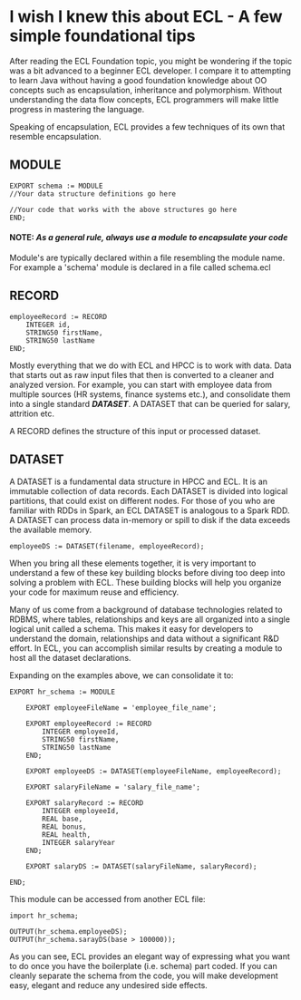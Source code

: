 # I wish I knew this about ECL - A few simple foundational tips

After reading the ECL Foundation topic, you might be wondering if the topic was a bit advanced to a beginner ECL developer. I compare it to attempting to learn Java without having a good foundation knowledge about OO concepts such as encapsulation, inheritance and polymorphism. Without understanding the data flow concepts, ECL programmers will make little progress in mastering the language.

Speaking of encapsulation, ECL provides a few techniques of its own that resemble encapsulation.

## MODULE

```ECL
EXPORT schema := MODULE
//Your data structure definitions go here

//Your code that works with the above structures go here
END;
```

#### NOTE:  *As a general rule, always use a module to encapsulate your code*

Module's are typically declared within a file resembling the module name. For example a 'schema' module is declared in a file called schema.ecl

## RECORD

```ECL
employeeRecord := RECORD
    INTEGER id,
    STRING50 firstName,
    STRING50 lastName
END;
```

Mostly everything that we do with ECL and HPCC is to work with data. Data that starts out as raw input files that then is converted to a cleaner and analyzed version. For example, you can start with employee data from multiple sources (HR systems, finance systems etc.), and consolidate them into a single standard ***DATASET***. A DATASET that can be queried for salary, attrition etc. 

A RECORD defines the structure of this input or processed dataset. 

## DATASET

A DATASET is a fundamental data structure in HPCC and ECL. It is an immutable collection of data records. Each DATASET is divided into logical partitions, that could exist on different nodes. For those of you who are familiar with RDDs in Spark, an ECL DATASET is analogous to a Spark RDD. A DATASET can process data in-memory or spill to disk if the data exceeds the available memory. 

```ECL
employeeDS := DATASET(filename, employeeRecord);
```

When you bring all these elements together, it is very important to understand a few of these key building blocks before diving too deep into solving a problem with ECL. These building blocks will help you organize your code for maximum reuse and efficiency. 

Many of us come from a background of database technologies related to RDBMS, where tables, relationships and keys are all organized into a single logical unit called a schema. This makes it easy for developers to understand the domain, relationships and data without a significant R&D effort. In ECL, you can accomplish similar results by creating a module to host all the dataset declarations.

Expanding on the examples above, we can consolidate it to:


```ECL
EXPORT hr_schema := MODULE

    EXPORT employeeFileName = 'employee_file_name';
    
    EXPORT employeeRecord := RECORD
        INTEGER employeeId,
        STRING50 firstName,
        STRING50 lastName
    END;

    EXPORT employeeDS := DATASET(employeeFileName, employeeRecord);

    EXPORT salaryFileName = 'salary_file_name';
    
    EXPORT salaryRecord := RECORD
        INTEGER employeeId,
        REAL base,
        REAL bonus,
        REAL health,
        INTEGER salaryYear
    END;

    EXPORT salaryDS := DATASET(salaryFileName, salaryRecord);

END;
```

This module can be accessed from another ECL file:

```ECL
import hr_schema;

OUTPUT(hr_schema.employeeDS);
OUTPUT(hr_schema.sarayDS(base > 100000));
```

As you can see, ECL provides an elegant way of expressing what you want to do once you have the boilerplate (i.e. schema) part coded. If you can cleanly separate the schema from the code, you will make development easy, elegant and reduce any undesired side effects.

